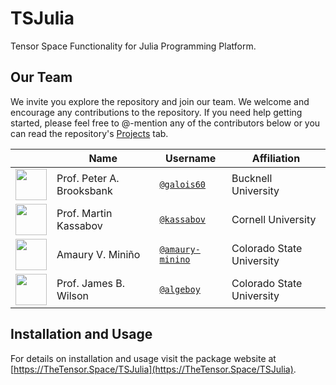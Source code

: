 # TSJulia
Tensor Space Functionality for Julia Programming Platform.


## Our Team

We invite you explore the repository and join our team.  We welcome and encourage any contributions to the repository. If you need help getting started, please feel free to @-mention any of the contributors below or you can read the repository's [Projects](https://github.com/thetensor-space/TensorSpace/projects) tab.

|                                                                              | Name                | Username                         | Affiliation                |
-------------------------------------------------------------------------------|---------------------|----------------------------------|----------------------------|
<img src="https://avatars.githubusercontent.com/galois60" height="50px"/>      | Prof. Peter A. Brooksbank | [`@galois60`](https://github.com/galois60)                | Bucknell University |
<img src="https://avatars.githubusercontent.com/kassabov" height="50px"/>  | Prof. Martin Kassabov     | [`@kassabov`](https://github.com/kassabov)        | Cornell University  |
<img src="https://avatars.githubusercontent.com/amaury-minino" height="50px"/>       | Amaury V. Miniño    | [`@amaury-minino`](https://github.com/amaury-minino)                  | Colorado State University |
<img src="https://avatars.githubusercontent.com/algeboy" height="50px"/>       | Prof. James B. Wilson     | [`@algeboy`](https://github.com/algeboy)                  | Colorado State University |


## Installation and Usage

For details on installation and usage visit the package website at [https://TheTensor.Space/TSJulia](https://TheTensor.Space/TSJulia).

